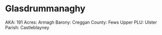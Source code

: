 # Glasdrummanaghy

AKA: 191
Acres: Armagh
Barony: Creggan
County: Fews Upper
PLU: Ulster
Parish: Castleblayney